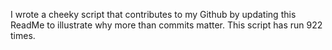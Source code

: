 I wrote a cheeky script that contributes to my Github by updating this ReadMe to illustrate why more than commits matter. This script has run 922 times.